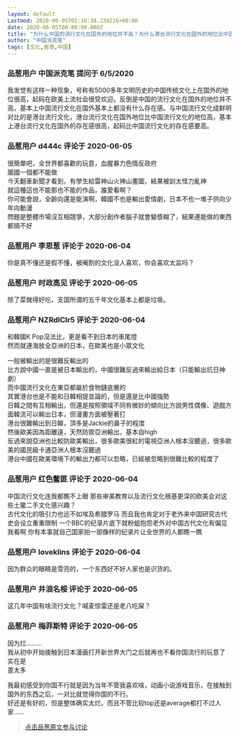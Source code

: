 ```yaml
---
layout: default
Lastmod: 2020-06-05T02:10:38.239216+00:00
date: 2020-06-05T00:00:00.000Z
title: "为什么中国的流行文化在国外的地位并不高？为什么港台流行文化在国外的地位比中国流行文化要高？"
author: "中国派克笔"
tags: [文化,香港,中国]
---
```



### 品葱用户 **中国派克笔** 提问于 6/5/2020
    
我发觉有这样一种现象，号称有5000多年文明历史的中国传统文化上在国外的地位很高，起码在欧美上流社会很受欢迎。反倒是中国的流行文化在国外的地位并不高，基本上中国流行文化在国外基本上都没有什么存在感。与中国流行文化成鲜明对比的是港台流行文化，港台流行文化在国外地位比中国流行文化的地位高，基本上港台流行文化在国外的存在感很高，起码比中国流行文化的存在感要高。
    
                

### 品葱用户 **d444c** 评论于 2020-06-05
        
很簡單吧，全世界都喜歡的玩意，血腥暴力色情反政府  
牆國一個都不能做  
今天翻車新聞才看到，有學生給雷神山火神山畫圖，結果被訓太怪力亂神  
就這種這也不能那也不能的作品，誰愛看啊？  
你可能會說，全齡向還是能演啊，韓國不也是輸出愛情劇，日本不也一堆子供向少年向動漫  
問題是整體市場沒互相競爭，大部分創作者腦子就會變漿糊了，結果連能做的東西都搞不好
        
                

### 品葱用户 **李思葱** 评论于 2020-06-04
        
你是真不懂还是假不懂，被阉割的文化没人喜欢，你会喜欢太监吗？
        
                

### 品葱用户 **时政高见** 评论于 2020-06-05
        
除了菜做得好吃，支国所谓的五千年文化基本上都是垃圾。
        
                

### 品葱用户 **NZRdlClr5** 评论于 2020-06-04
        
和韓國K Pop沒法比，更是看不到日本的車尾燈  
然而就連海放全亞洲的日本，在歐美也是小眾文化  
  
一般被輸出的是很難反輸出的  
比方說中國一直是被日本輸出的，中國很難反過來輸出給日本（只能輸出抗日神劇）  
而中國流行文化在東亞都屬於食物鏈底層的  
其實港台也是不能和日韓相提並論的，但是還是比中國強勢  
日韓之間有互相輸出，但還是按照領域不同有微妙的傾向比方說男性偶像、遊戲方面韓流可以輸出日本，但漫畫方面被壓著打  
港台很難輸出到日韓，頂多是Jackie的鼻子的程度  
然後歐美因為距離遠，天然防禦亞洲輸出，基本自high  
反過來說亞洲也比較防歐美輸出，很多歐美很紅的電視亞洲人根本沒聽過，很多歐美的國民級卡通亞洲人根本沒聽過  
港台中國在歐美環境下的輸出力都可以忽略，已經被忽略到很難比較的程度了
        
                

### 品葱用户 **红色鳖匪** 评论于 2020-06-04
        
中国流行文化连我都瞧不上眼 那些审美教育以及流行文化根基更深的欧美会对这些土鳖二手文化感兴趣？  
古代文化的吸引力也远不如埃及希腊罗马 而且我也肯定对于老外来中国研究古代史会设立重重限制 一个BBC的纪录片底下就粉蛆抱怨老外对中国古代文化有偏见 我看啊 你有本事就自己国家拍一部像样的纪录片让全世界的人都瞧一瞧
        
                

### 品葱用户 **loveklins** 评论于 2020-06-04
        
因为群众的眼睛是雪亮的，一个东西好不好人家也是识货的。
        
                

### 品葱用户 **井浪名桵** 评论于 2020-06-05
        
这几年中国有啥流行文化？喊麦惊雷还是老八吃屎？
        
                

### 品葱用户 **梅菲斯特** 评论于 2020-06-05
        
因为烂………  
我从初中开始接触到日本漫画打开新世界大门之后就再也不看你国流行的玩意了  
实在是  
差太多  
  
我最初感受到你国不行就是因为当年不管我喜欢啥，动画小说游戏音乐，在接触到国外的东西之后，一对比就觉得你国的不行。  
好还是有好的，但是整体确实太烂。而且不管比较top还是average都打不过人家……
        
                





> [点击品葱原文参与讨论](https://pincong.rocks/question/26749)

